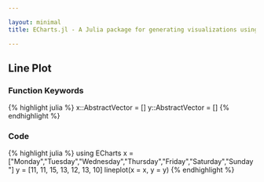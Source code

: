```yaml
---

layout: minimal
title: ECharts.jl - A Julia package for generating visualizations using ECharts

---
```


## Line Plot

### Function Keywords
{% highlight julia %}
x::AbstractVector = []
y::AbstractVector = []
{% endhighlight %}

### Code
{% highlight julia %}
using ECharts
x = ["Monday","Tuesday","Wednesday","Thursday","Friday","Saturday","Sunday"]
y = [11, 11, 15, 13, 12, 13, 10]
lineplot(x = x, y = y)
{% endhighlight %}

<div id="lineplot" style="height:400px;width:800px;"></div>
<script type="text/javascript">
    // Initialize after dom ready
    var myChart = echarts.init(document.getElementById("lineplot"));

    // Load data into the ECharts instance
    myChart.setOption({"xAxis":[{"show":true,"data":["Monday","Tuesday","Wednesday","Thursday","Friday","Saturday","Sunday"],"type":"category"}],"yAxis":[{"show":true,"type":"value"}],"toolbox":{"itemGap":15,"show":false,"x":"right","feature":{},"orient":"vertical","y":"center"},"title":{},"series":[{"data":[11,11,15,13,12,13,10],"smooth":false,"type":"line"}],"backgroundColor":"rgba(0,0,0,0)"});
</script>
